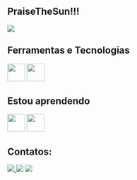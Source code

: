 ## PraiseTheSun!!!
<img src="https://giffiles.alphacoders.com/146/14685.gif"/>

## Ferramentas e Tecnologias 
<img src="https://cdn.jsdelivr.net/gh/devicons/devicon/icons/html5/html5-original.svg" width="40" height="40"/>‎ <img src="https://cdn.jsdelivr.net/gh/devicons/devicon/icons/css3/css3-original.svg" width="40" height="40"/>  

## Estou aprendendo
<img src="https://cdn.jsdelivr.net/gh/devicons/devicon/icons/java/java-original.svg" width="40" height="40"/>‎ <img src="https://cdn.jsdelivr.net/gh/devicons/devicon/icons/googlecloud/googlecloud-original.svg" width="40" height="40"/>
          

## Contatos:
<div><a href="https://instagram.com/tavaresgs" target="_blank"><img src="https://img.shields.io/badge/-Instagram-%23E4405F?style=for-the-badge&logo=instagram&logoColor=white" target="_blank">  <a href = "mailto:gustavo.santos.contato@hotmail.com"><img src="https://img.shields.io/badge/Gmail-D14836?style=for-the-badge&logo=gmail&logoColor=white" target="_blank"></a>  </a>  <a href="https://www.twitch.tv/praisethsun" target="_blank"><img src="https://img.shields.io/badge/Twitch-9146FF?style=for-the-badge&logo=twitch&logoColor=white" target="_blank"></a> </div> 
